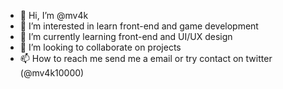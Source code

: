 - 👋 Hi, I’m @mv4k
- 👀 I’m interested in learn front-end and game development
- 🌱 I’m currently learning front-end and UI/UX design
- 💞️ I’m looking to collaborate on projects
- 📫 How to reach me send me a email or try contact on twitter (@mv4k10000)

